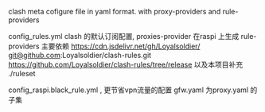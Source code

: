 
clash meta cofigure file in yaml format.
with proxy-providers and rule-providers



config_rules.yml
clash 的默认订阅配置, proxies-provider 在raspi 上生成
 rule-providers 主要依赖 https://cdn.jsdelivr.net/gh/Loyalsoldier/
  git@github.com:Loyalsoldier/clash-rules.git
  https://github.com/Loyalsoldier/clash-rules/tree/release
  以及本项目补充 ./ruleset



config_raspi.black_rule.yml , 更节省vpn流量的配置
  gfw.yaml 为proxy.yaml 的子集
